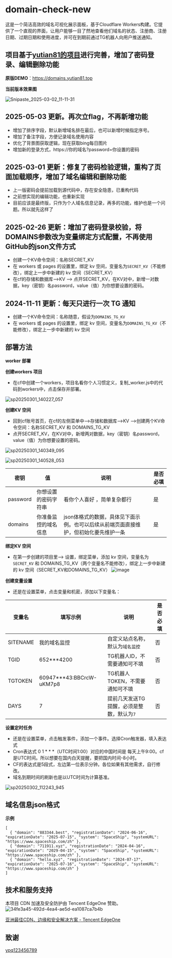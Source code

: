 # domain-check-new
这是一个简洁高效的域名可视化展示面板，基于Cloudflare Workers构建。它提供了一个直观的界面，让用户能够一目了然地查看他们域名的状态、注册商、注册日期、过期日期和使用进度，并可在到期前通过TG机器人向用户推送通知。

## 项目基于[yutian81的项目](https://github.com/yutian81/domain-check)进行完善，增加了密码登录、编辑删除功能

**原版DEMO**：<https://domains.yutian81.top>  

**当前版本效果图**

![Snipaste_2025-03-02_11-11-31](https://github.com/user-attachments/assets/0fb1e39e-53dc-43ae-aeac-1ebda2450c89)


## 2025-05-03 更新。再次立flag，不再新增功能
- 增加了排序字段，默认新增域名排在最后，也可以新增时候指定序号。
- 增加了备注字段，方便记录域名使用内容
- 优化了背景图获取逻辑，现在获取bing每日图片
- 增加新的登录方式，https://你的域名?password=你设置的密码
  
## 2025-03-01 更新：修复了密码检验逻辑，重构了页面加载顺序，增加了域名编辑和删除功能
- 上一版密码会提前加载到源代码中，存在安全隐患，已重构代码
- 之前想实现的编辑功能，也重新实现
- 目前应该是最终版，只作为个人域名信息记录，再多的功能，维护也是一个问题。所以就先这样了

## 2025-02-26 更新：增加了密码登录校验，将DOMAINS参数改为变量绑定方式配置，不再使用GitHub的json文件方式
- 创建一个KV命令空间：名称SECRET_KV
- 在 workers 或 pages 的设置里，绑定 kv 空间，变量名为`SECRET_KV`（不能修改），绑定上一步中新建的 kv 空间（SECRET_KV）
- 在cf的存储和数据库-->KV --> 点开SECRET_KV，在KV对中，新增一对数据，key（密钥）名password，value（值）为你想要设置的密码。

## 2024-11-11 更新：每天只进行一次 TG 通知
- 创建一个KV命令空间：名称随意，假设为`DOMAINS_TG_KV`
- 在 workers 或 pages 的设置里，绑定 kv 空间，变量名为`DOMAINS_TG_KV`（不能修改），绑定上一步中新建的 kv 空间

## 部署方法

**worker 部署**

   **创建workers 项目**
   
  - 在cf中创建一个workers，项目名看你个人习惯定义，复制_worker.js中的代码到workers中，点击保存并部署。
    
![sp20250301_140227_057](https://github.com/user-attachments/assets/d67bf4ba-3419-4318-8754-aefcfeb42bb0)


   **创建KV 空间**
   
   - 回到cf账号首页，在cf的左侧菜单中-->存储和数据库-->KV -->创建两个KV命令空间：名称SECRET_KV 和 DOMAINS_TG_KV
   - 点开SECRET_KV，在KV对中，新增两对数据，key（密钥）名password，value（值）为你想要设置的密码。
    
![sp20250301_140349_095](https://github.com/user-attachments/assets/a96b1cc9-da0f-4ef8-a81b-8326f33b43a2)
    
   ![sp20250301_140528_053](https://github.com/user-attachments/assets/0d4edbbf-5e58-48dc-9bea-cc32909b83d4)


    
| 密钥 | 值 | 说明 | 是否必填 | 
| ------ | ------- | ------ | ------ |
| password | 你想设置的密码字符串 | 看你个人喜好 ，简单复杂都行 | 是 |
| domains | 你准备监控的域名信息 | json体格式的数据，具体见下面示例。也可以后续从前端页面直接维护，但初始化要先维护一条 | 是 |

   **绑定KV 空间**
   
  - 在第一步创建的项目里--> 设置，绑定菜单，添加 kv 空间，变量名为`SECRET_KV` 和 DOMAINS_TG_KV（两个变量名不能修改），绑定上一步中新建的 kv 空间（SECRET_KV和DOMAINS_TG_KV）
   ![image](https://github.com/user-attachments/assets/bfad0d9c-e636-4dd0-804e-e828a3f6fc53)

  **创建变量设置**

  - 还是在设置菜单，点击变量和机密，添加以下变量名：
   
| 变量名 | 填写示例 | 说明 | 是否必填 | 
| ------ | ------- | ------ | ------ |
| SITENAME | 我的域名监控 | 自定义站点名称，默认为`域名监控` | 否 |
| TGID | 652***4200 | TG机器人ID，不需要通知可不填 | 否 |
| TGTOKEN | 60947***43:BBCrcW-uKM7p8 | TG机器人TOKEN，不需要通知可不填 | 否 |
| DAYS | 7 | 提前几天发送TG提醒，必须是整数，默认为`7` | 否 |

**设置定时任务**

- 还是在设置菜单，点击触发事件，添加一个事件。选择Cron触发器，填入表达式
- Cron表达式 0 1 * * *（UTC时间1:00）对应的中国时间是 每天上午9:00。cf是UTC时间。所以想要在国内白天提醒，要把国内时间-8小时。
- CF的表达式是5段式，左边第一位表示分钟。各位如果有其他需求，自行修改。
- 域名到期时间的刷新也是以UTC时间为计算基准。

![sp20250302_112243_945](https://github.com/user-attachments/assets/4863af51-38dd-4301-ad2b-ca877ffd16e3)


## 域名信息json格式
**示例**
```
[
  { "domain": "883344.best", "registrationDate": "2024-06-16", "expirationDate": "2025-07-15", "system": "SpaceShip", "systemURL": "https://www.spaceship.com/zh" },
  { "domain": "711911.xyz", "registrationDate": "2024-04-16", "expirationDate": "2029-04-15", "system": "SpaceShip", "systemURL": "https://www.spaceship.com/zh" },
  { "domain": "hello.xyz", "registrationDate": "2024-07-17", "expirationDate": "2025-07-16", "system": "SpaceShip", "systemURL": "https://www.spaceship.com/zh" }
]
```

## 技术和服务支持
本项目 CDN 加速及安全防护由 Tencent EdgeOne 赞助。
![34fe3a45-492d-4ea4-ae5d-ea1087ca7b4b](https://github.com/user-attachments/assets/9dac04bb-f29e-4b27-afb2-17902059ed9f)

[亚洲最佳CDN、边缘和安全解决方案 - Tencent EdgeOne](https://edgeone.ai/zh?from=github)

## 致谢
[ypq123456789](https://github.com/ypq123456789/domainkeeper)
